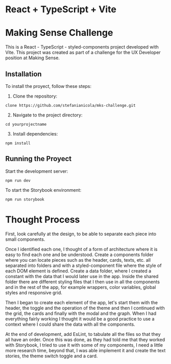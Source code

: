 # React + TypeScript + Vite

# Making Sense Challenge

This is a React - TypeScript - styled-components project developed with Vite.
This project was created as part of a challenge for the UX Developer position at Making Sense. 

  


## Installation

To install the proyect, follow these steps:

  
1. Clone the repository:

  `clone https://github.com/stefanianicola/mks-challenge.git` 
  

2. Navigate to the project directory:

`cd yourprojectname`


3. Install dependencies:

`npm install
`
 

## Running the Proyect

  
Start the development server:

  
`npm run dev`

 
To start the Storybook environment:

`npm run storybook`
  

# Thought Process

First, look carefully at the design, to be able to separate each piece into small components.

Once I identified each one, I thought of a form of architecture where it is easy to find each one and be understood.
Create a components folder where you can locate pieces such as the header, cards, texts, etc. all separated into folders and with a styled-component file where the style of each DOM element is defined.
Create a data folder, where I created a constant with the data that I would later use in the app.
Inside the shared folder there are different styling files that I then use in all the components and in the rest of the app, for example wrappers, color variables, global styles and responsive grid.

Then I began to create each element of the app, let's start them with the header, the toggle and the operation of the theme and then I continued with the grid, the cards and finally with the modal and the graph.
When I had everything fairly working I thought it would be a good practice to use a context where I could share the data with all the components.

At the end of development, add EsLint, to tabulate all the files so that they all have an order.
Once this was done, as they had told me that they worked with Storybook, I tried to use it with some of my components,  I need a little more research time, beyond that, I was able implement it and create the text stories, the theme switch toggle and a card.